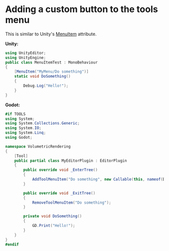 # Adding a custom button to the tools menu

This is similar to Unity's [MenuItem](https://docs.unity3d.com/ScriptReference/MenuItem.html) attribute.

**Unity:**
```csharp
using UnityEditor;
using UnityEngine;
public class MenuItemTest : MonoBehaviour
{
    [MenuItem("MyMenu/Do something")]
    static void DoSomething()
    {
        Debug.Log("Hello!");
    }
}
```

**Godot:**
```csharp
#if TOOLS
using System;
using System.Collections.Generic;
using System.IO;
using System.Linq;
using Godot;

namespace VolumetricRendering
{
    [Tool]
    public partial class MyEditorPlugin : EditorPlugin
    {
        public override void _EnterTree()
        {
            AddToolMenuItem("Do something", new Callable(this, nameof(DoSomething)));
        }

        public override void _ExitTree()
        {
            RemoveToolMenuItem("Do something");
        }

        private void DoSomething()
        {
            GD.Print("Hello!");
        }
    }
}
#endif
```